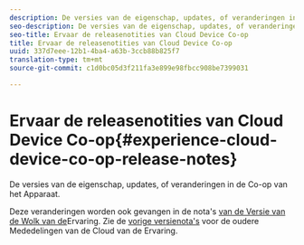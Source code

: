 ```yaml
---
description: De versies van de eigenschap, updates, of veranderingen in de Co-op van het Apparaat.
seo-description: De versies van de eigenschap, updates, of veranderingen in de Co-op van het Apparaat.
seo-title: Ervaar de releasenotities van Cloud Device Co-op
title: Ervaar de releasenotities van Cloud Device Co-op
uuid: 337d7eee-12b1-4ba4-a63b-3ccb88b825f7
translation-type: tm+mt
source-git-commit: c1d0bc05d3f211fa3e899e98fbcc908be7399031

---
```



# Ervaar de releasenotities van Cloud Device Co-op{#experience-cloud-device-co-op-release-notes}

De versies van de eigenschap, updates, of veranderingen in de Co-op van het Apparaat.

Deze veranderingen worden ook gevangen in de nota&#39;s [van de Versie van de Wolk van de](https://marketing.adobe.com/resources/help/en_US/whatsnew/)Ervaring. Zie de [vorige versienota&#39;s](https://marketing.adobe.com/resources/help/en_US/whatsnew/c_legacy_releases.html) voor de oudere Mededelingen van de Cloud van de Ervaring.
